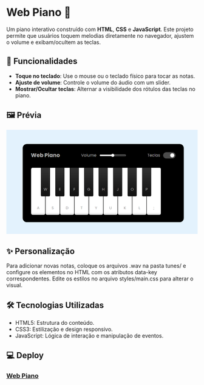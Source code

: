 # Web Piano 🎹

Um piano interativo construído com **HTML**, **CSS** e **JavaScript**. Este projeto permite que usuários toquem melodias diretamente no navegador, ajustem o volume e exibam/ocultem as teclas.

## 🌟 Funcionalidades

- **Toque no teclado**: Use o mouse ou o teclado físico para tocar as notas.
- **Ajuste de volume**: Controle o volume do áudio com um slider.
- **Mostrar/Ocultar teclas**: Alternar a visibilidade dos rótulos das teclas no piano.

## 🖼 Prévia

<img src="./src/image.png">

## ✨ Personalização
Para adicionar novas notas, coloque os arquivos .wav na pasta tunes/ e configure os elementos no HTML com os atributos data-key correspondentes.
Edite os estilos no arquivo styles/main.css para alterar o visual.
## 🛠 Tecnologias Utilizadas
- HTML5: Estrutura do conteúdo.
- CSS3: Estilização e design responsivo.
- JavaScript: Lógica de interação e manipulação de eventos.

## 💻 Deploy

### <a href='https://nosferavic.github.io/piano/'>Web Piano</a>
